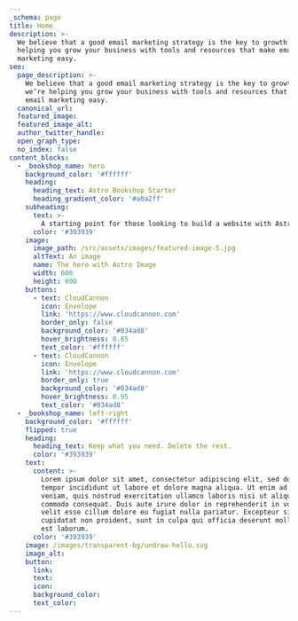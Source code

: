 ```yaml
---
_schema: page
title: Home
description: >-
  We believe that a good email marketing strategy is the key to growth. So we’re
  helping you grow your business with tools and resources that make email
  marketing easy.
seo:
  page_description: >-
    We believe that a good email marketing strategy is the key to growth. So
    we’re helping you grow your business with tools and resources that make
    email marketing easy.
  canonical_url:
  featured_image:
  featured_image_alt:
  author_twitter_handle:
  open_graph_type:
  no_index: false
content_blocks:
  - _bookshop_name: hero
    background_color: '#ffffff'
    heading:
      heading_text: Astro Bookshop Starter
      heading_gradient_color: '#a0a2ff'
    subheading:
      text: >-
        A starting point for those looking to build a website with Astro, using Bookshop components in CloudCannon. Create your own copy, and start creating your own components to use in the CloudCannon CMS.
      color: '#393939'
    image:
      image_path: /src/assets/images/featured-image-5.jpg
      altText: An image
      name: The hero with Astro Image
      width: 600
      height: 600
    buttons:
      - text: CloudCannon
        icon: Envelope
        link: 'https://www.cloudcannon.com'
        border_only: false
        background_color: '#034ad8'
        hover_brightness: 0.85
        text_color: '#ffffff'
      - text: CloudCannon
        icon: Envelope
        link: 'https://www.cloudcannon.com'
        border_only: true
        background_color: '#034ad8'
        hover_brightness: 0.95
        text_color: '#034ad8'
  - _bookshop_name: left-right
    background_color: '#ffffff'
    flipped: true
    heading:
      heading_text: Keep what you need. Delete the rest.
      color: '#393939'
    text:
      content: >-
        Lorem ipsum dolor sit amet, consectetur adipiscing elit, sed do eiusmod
        tempor incididunt ut labore et dolore magna aliqua. Ut enim ad minim
        veniam, quis nostrud exercitation ullamco laboris nisi ut aliquip ex ea
        commodo consequat. Duis aute irure dolor in reprehenderit in voluptate
        velit esse cillum dolore eu fugiat nulla pariatur. Excepteur sint occaecat
        cupidatat non proident, sunt in culpa qui officia deserunt mollit anim id
        est laborum.
      color: '#393939'
    image: /images/transparent-bg/undraw-hello.svg
    image_alt:
    button:
      link:
      text:
      icon:
      background_color:
      text_color:
---
```

